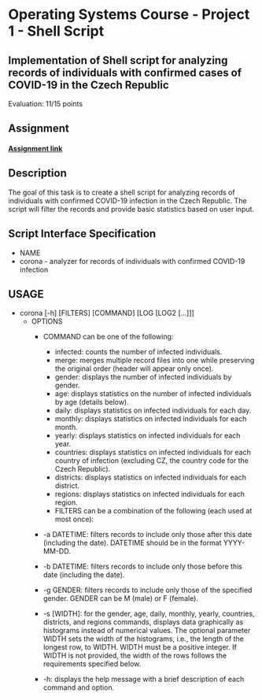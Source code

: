 # Operating Systems Course - Project 1 - Shell Script

## Implementation of Shell script for analyzing records of individuals with confirmed cases of COVID-19 in the Czech Republic
Evaluation: 11/15 points

## Assignment
#### [Assignment link](https://github.com/kezniklm/IOS_project1/blob/master/Assignment.pdf)
## Description
The goal of this task is to create a shell script for analyzing records of individuals with confirmed COVID-19 infection in the Czech Republic. The script will filter the records and provide basic statistics based on user input.

## Script Interface Specification
* NAME
* corona - analyzer for records of individuals with confirmed COVID-19 infection
## USAGE

* corona [-h] [FILTERS] [COMMAND] [LOG [LOG2 [...]]]
    * OPTIONS
        * COMMAND can be one of the following:
            * infected: counts the number of infected individuals.
            * merge: merges multiple record files into one while preserving the original order (header will appear only once).
            * gender: displays the number of infected individuals by gender.
            * age: displays statistics on the number of infected individuals by age (details below).
            * daily: displays statistics on infected individuals for each day.
            * monthly: displays statistics on infected individuals for each month.
            * yearly: displays statistics on infected individuals for each year.
            * countries: displays statistics on infected individuals for each country of infection (excluding CZ, the country code for the Czech Republic).
            * districts: displays statistics on infected individuals for each district.
            * regions: displays statistics on infected individuals for each region.
            * FILTERS can be a combination of the following (each used at most once):

        * -a DATETIME: filters records to include only those after this date (including the date). DATETIME should be in the format YYYY-MM-DD.
        * -b DATETIME: filters records to include only those before this date (including the date).
        * -g GENDER: filters records to include only those of the specified gender. GENDER can be M (male) or F (female).
        * -s [WIDTH]: for the gender, age, daily, monthly, yearly, countries, districts, and regions commands, displays data graphically as histograms instead of numerical values. The optional parameter WIDTH sets the width of the histograms, i.e., the length of the longest row, to WIDTH. WIDTH must be a positive integer. If WIDTH is not provided, the width of the rows follows the requirements specified below.
        * -h: displays the help message with a brief description of each command and option.
